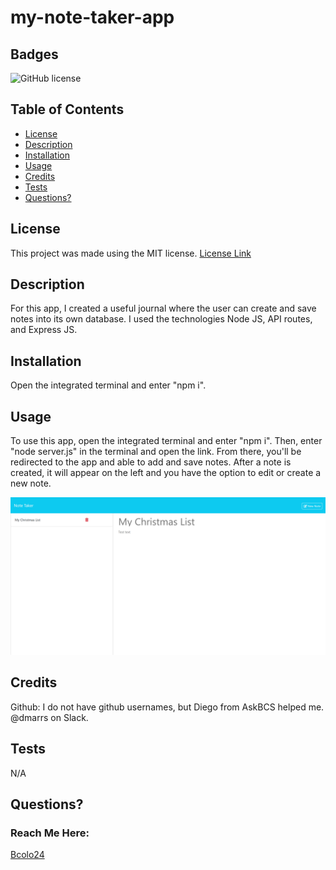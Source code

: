 # my-note-taker-app

## Badges

  ![GitHub license](https://img.shields.io/badge/license-MIT-blue.svg)


  ## Table of Contents

  * [License](#license)
  * [Description](#description)
  * [Installation](#installation)
  * [Usage](#usage)
  * [Credits](#credits)
  * [Tests](#tests)
  * [Questions?](#questions)


  ## License

  This project was made using the MIT license.
  [License Link](https://opensource.org/licenses/MIT)


  ## Description

  For this app, I created a useful journal where the user can create and save notes into its own database. I used the technologies Node JS, API routes, and Express JS.


  ## Installation

  Open the integrated terminal and enter "npm i".


  ## Usage

  To use this app, open the integrated terminal and enter "npm i". Then, enter "node server.js" in the terminal and open the link. From there, you'll be redirected to the app and able to add and save notes. After a note is created, it will appear on the left and you have the option to edit or create a new note.

  ![Screenshot of site](./public/assets/Images/localhost_3001_notes%20(1).png)


  ## Credits
  
  Github: I do not have github usernames, but Diego from AskBCS helped me. @dmarrs on Slack.


  ## Tests

  N/A


  ## Questions?
  ### Reach Me Here: 

  [Bcolo24](https://github.com/Bcolo24)